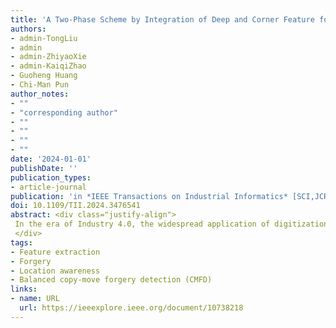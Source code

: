 ```yaml
---
title: 'A Two-Phase Scheme by Integration of Deep and Corner Feature for Balanced Copy-Move Forgery Localization'
authors:
- admin-TongLiu
- admin
- admin-ZhiyaoXie
- admin-KaiqiZhao
- Guoheng Huang
- Chi-Man Pun
author_notes:
- ""
- "corresponding author"
- ""
- ""
- ""
- ""
date: '2024-01-01'
publishDate: ''
publication_types:
- article-journal
publication: 'in *IEEE Transactions on Industrial Informatics* [SCI,JCR Q1]'
doi: 10.1109/TII.2024.3476541
abstract: <div class="justify-align">
 In the era of Industry 4.0, the widespread application of digitization, automation, and Internet technology in industrial production has led to a significant increase in image data. Image security has become crucial because images are at risk of being tampered with at any time. To protect its authenticity, this article proposes a two-phase scheme to achieve balanced performance between accuracy and speed for copy-move forgery detection. Our scheme is divided into detection and localization phases. In the detection phase, the deep features are utilized to calculate the inner similarity. To improve the accuracy, a corner point matching technique is performed on the localization phase as a refinement step. The experimental results demonstrate the average F1-score is 0.6334 on CASIA2.0, making a 14.16% improvement. The computation time for each image is only 0.791 s in average. It has great significance in protecting the reliability and authenticity of industrial data.
 </div>
tags:
- Feature extraction
- Forgery
- Location awareness
- Balanced copy-move forgery detection (CMFD)
links:
- name: URL
  url: https://ieeexplore.ieee.org/document/10738218
---
```

